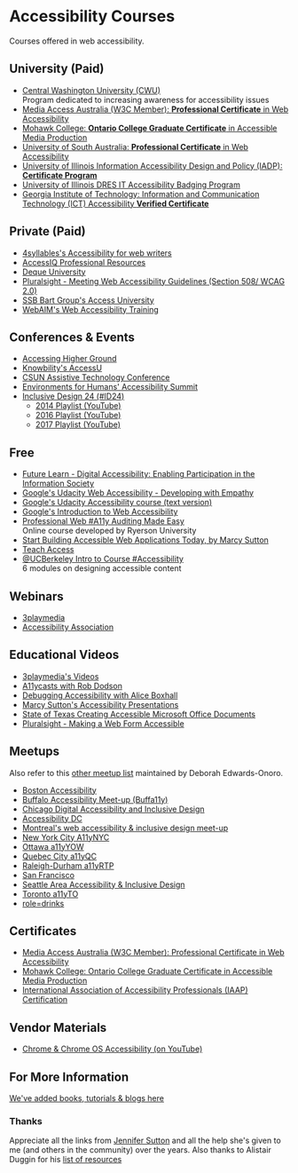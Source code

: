 # Accessibility Courses
Courses offered in web accessibility.

## University (Paid)
- [Central Washington University (CWU)](http://www.cwu.edu/accessibility-studies/)  
  Program dedicated to increasing awareness for accessibility issues  
- [Media Access Australia (W3C Member): **Professional Certificate** in Web Accessibility](https://www.mediaaccess.org.au/digitalaccessibilityservices/services/education-and-training/pcwa/)
- [Mohawk College: **Ontario College Graduate Certificate** in Accessible Media Production](https://www.mohawkcollege.ca/programs/graduate-studies/accessible-media-production-390)
- [University of South Australia: **Professional Certificate** in Web Accessibility](http://www.unisa.edu.au/education-arts-and-social-sciences/communication-international-studies-and-languages/pcwa/)  
- [University of Illinois Information Accessibility Design and Policy (IADP): **Certificate Program**](https://online.illinois.edu/online-programs/graduate-certificates/information-accessibility-design-policy?iadp)  
- [University of Illinois DRES IT Accessibility Badging Program](http://disability.illinois.edu/academic-support/accessible-it-group/badging)  
- [Georgia Institute of Technology: Information and Communication Technology (ICT) Accessibility **Verified Certificate**](https://www.edx.org/course/information-communication-technology-ict-gtx-ict100x)  


## Private (Paid)
- [4syllables's Accessibility for web writers](http://4syllables.com.au/training/web-writing-accessibility/)  
- [AccessIQ Professional Resources](http://www.accessiq.org/professional-resources)  
- [Deque University](https://www.deque.com/services/deque-university/)  
- [Pluralsight - Meeting Web Accessibility Guidelines (Section 508/ WCAG 2.0)](https://www.pluralsight.com/courses/web-accessibility-meeting-guidelines)
- [SSB Bart Group's Access University](https://www.levelaccess.com/products/access-university/)  
- [WebAIM's Web Accessibility Training](http://webaim.org/training/)  


## Conferences & Events
- [Accessing Higher Ground](http://accessinghigherground.org)  
- [Knowbility's AccessU](https://www.knowbility.org/education/accessu/) 
- [CSUN Assistive Technology Conference](http://www.csun.edu/cod/conference)  
- [Environments for Humans' Accessibility Summit](http://environmentsforhumans.com/2017/accessu-summit/)  
- [Inclusive Design 24 (#ID24)](http://www.inclusivedesign24.org/)  
   - [2014 Playlist (YouTube)](https://www.youtube.com/playlist?list=PL95LOQw9SLWzKYfjwmx6edsP1Exs83CKc)  
   - [2016 Playlist (YouTube)](https://www.youtube.com/playlist?list=PL95LOQw9SLWxmcZtzBiFuT9HAJKFJnl2n)  
   - [2017 Playlist (YouTube)](https://www.youtube.com/playlist?list=PL95LOQw9SLWwqX2xoYidVO2YA7gknhmcx)  


## Free  
- [Future Learn - Digital Accessibility: Enabling Participation in the Information Society](https://www.futurelearn.com/courses/digital-accessibility)  
- [Google's Udacity Web Accessibility - Developing with Empathy](https://www.udacity.com/course/web-accessibility--ud891)  
- [Google's Udacity Accessibility course (text version)](https://developers.google.com/web/fundamentals/accessibility/)  
- [Google's Introduction to Web Accessibility](https://webaccessibility.withgoogle.com/course)  
- [Professional Web #A11y Auditing Made Easy](https://de.ryerson.ca/wa/)  
  Online course developed by Ryerson University
- [Start Building Accessible Web Applications Today, by Marcy Sutton](https://egghead.io/courses/start-building-accessible-web-applications-today)  
- [Teach Access](https://teachaccess.github.io/tutorial/)  
- [@UCBerkeley Intro to Course #Accessibility](http://bit.ly/coursea11y)  
  6 modules on designing accessible content  


## Webinars  
- [3playmedia](http://www.3playmedia.com/resources/webinars/)  
- [Accessibility Association](http://www.accessibilityassociation.org/content.asp?contentid=161)  


## Educational Videos  
- [3playmedia's Videos](http://www.3playmedia.com/resources/videos/)  
- [A11ycasts with Rob Dodson](https://www.youtube.com/playlist?list=PLNYkxOF6rcICWx0C9LVWWVqvHlYJyqw7g)  
- [Debugging Accessibility with Alice Boxhall](https://www.youtube.com/watch?v=B9qzdVcIj5U&feature=youtu.be)  
- [Marcy Sutton's Accessibility Presentations](https://marcysutton.com/talks/)  
- [State of Texas Creating Accessible Microsoft Office Documents](https://gov.texas.gov/organization/disabilities/accessibledocs)  
- [Pluralsight - Making a Web Form Accessible](https://www.pluralsight.com/courses/web-form-accessible)  


## Meetups
Also refer to this [other meetup list](http://www.lireo.com/accessibility-inclusive-design-in-person-groups/) maintained by Deborah Edwards-Onoro.

- [Boston Accessibility](https://www.meetup.com/a11yBos/)  
- [Buffalo Accessibility Meet-up (Buffa11y)](http://buffa11y.org)  
- [Chicago Digital Accessibility and Inclusive Design](https://www.meetup.com/a11ychi/)  
- [Accessibility DC](https://www.meetup.com/Accessibility-DC/)  
- [Montreal's web accessibility & inclusive design meet-up](https://www.meetup.com/a11ymtl/)  
- [New York City A11yNYC](http://a11ynyc.com/)  
- [Ottawa a11yYOW](https://www.meetup.com/a11yOttawa)  
- [Quebec City a11yQC](http://a11yqc.org/)  
- [Raleigh-Durham a11yRTP](https://www.meetup.com/a11yRTP/)  
- [San Francisco](https://www.meetup.com/a11ybay/)  
- [Seattle Area Accessibility & Inclusive Design](https://www.meetup.com/a11ysea/)  
- [Toronto a11yTO](https://www.meetup.com/a11yTo/)  
- [role=drinks](https://www.roledrinks.com/)  

## Certificates
- [Media Access Australia (W3C Member): Professional Certificate in Web Accessibility](https://www.mediaaccess.org.au/digitalaccessibilityservices/services/education-and-training/pcwa/)
- [Mohawk College: Ontario College Graduate Certificate in Accessible Media Production](https://www.mohawkcollege.ca/programs/graduate-studies/accessible-media-production-390)
- [International Association of Accessibility Professionals (IAAP) Certification](http://www.accessibilityassociation.org/certification)


## Vendor Materials
- [Chrome & Chrome OS Accessibility (on YouTube)](https://www.youtube.com/playlist?list=PL5aqr5w5fRe7QWzXhqxrilIVduWEmLHM2)  

## For More Information
[We've added books, tutorials & blogs here](https://github.com/mgifford/a11y-courses/blob/master/Reading-Material.md)  

### Thanks
Appreciate all the links from [Jennifer Sutton](https://twitter.com/jsutt) and all the help she's given to me (and others in the community) over the years. Also thanks to Alistair Duggin for his [list of resources](https://github.com/alphagov/accessibility-guidance/wiki/resources)
